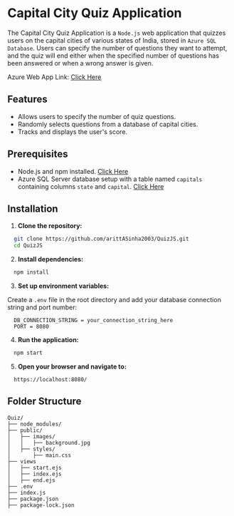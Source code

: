 
# Capital City Quiz Application

The Capital City Quiz Application is a `Node.js` web application that quizzes users on the capital cities of various states of India, stored in `Azure SQL Database`. Users can specify the number of questions they want to attempt, and the quiz will end either when the specified number of questions has been answered or when a wrong answer is given.

Azure Web App Link: [Click Here](https://quizjs.azurewebsites.net/)

## Features

- Allows users to specify the number of quiz questions.
- Randomly selects questions from a database of capital cities.
- Tracks and displays the user's score.

## Prerequisites

- Node.js and npm installed. [Click Here](https://nodejs.org/)
- Azure SQL Server database setup with a table named `capitals` containing columns `state` and `capital`. [Click Here](https://portal.azure.com/)

## Installation

1. **Clone the repository:**

```bash
  git clone https://github.com/arittASinha2003/QuizJS.git
  cd QuizJS
```

2. **Install dependencies:**

```bash
  npm install
```

3. **Set up environment variables:**

Create a `.env` file in the root directory and add your database connection string and port number:

```plaintext
  DB_CONNECTION_STRING = your_connection_string_here
  PORT = 8080
```

4. **Run the application:**

```bash
  npm start
```

5. **Open your browser and navigate to:**

```plaintext
  https://localhost:8080/
```

## Folder Structure

```plaintext
Quiz/
├── node_modules/
├── public/
│   ├── images/
│   │   ├── background.jpg
│   ├── styles/
│       ├── main.css
├── views
│   ├── start.ejs
│   ├── index.ejs
│   ├── end.ejs
├── .env
├── index.js
├── package.json
├── package-lock.json
```
